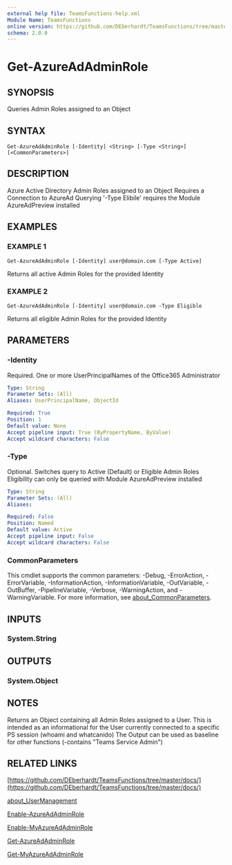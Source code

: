 ```yaml
---
external help file: TeamsFunctions-help.xml
Module Name: TeamsFunctions
online version: https://github.com/DEberhardt/TeamsFunctions/tree/master/docs/
schema: 2.0.0
---
```


# Get-AzureAdAdminRole

## SYNOPSIS
Queries Admin Roles assigned to an Object

## SYNTAX

```
Get-AzureAdAdminRole [-Identity] <String> [-Type <String>] [<CommonParameters>]
```

## DESCRIPTION
Azure Active Directory Admin Roles assigned to an Object
Requires a Connection to AzureAd
  Querying '-Type Elibile' requires the Module AzureAdPreview installed

## EXAMPLES

### EXAMPLE 1
```
Get-AzureAdAdminRole [-Identity] user@domain.com [-Type Active]
```

Returns all active Admin Roles for the provided Identity

### EXAMPLE 2
```
Get-AzureAdAdminRole [-Identity] user@domain.com -Type Eligible
```

Returns all eligible Admin Roles for the provided Identity

## PARAMETERS

### -Identity
Required.
One or more UserPrincipalNames of the Office365 Administrator

```yaml
Type: String
Parameter Sets: (All)
Aliases: UserPrincipalName, ObjectId

Required: True
Position: 1
Default value: None
Accept pipeline input: True (ByPropertyName, ByValue)
Accept wildcard characters: False
```

### -Type
Optional.
Switches query to Active (Default) or Eligible Admin Roles
  Eligibility can only be queried with Module AzureAdPreview installed

```yaml
Type: String
Parameter Sets: (All)
Aliases:

Required: False
Position: Named
Default value: Active
Accept pipeline input: False
Accept wildcard characters: False
```

### CommonParameters
This cmdlet supports the common parameters: -Debug, -ErrorAction, -ErrorVariable, -InformationAction, -InformationVariable, -OutVariable, -OutBuffer, -PipelineVariable, -Verbose, -WarningAction, and -WarningVariable. For more information, see [about_CommonParameters](http://go.microsoft.com/fwlink/?LinkID=113216).

## INPUTS

### System.String
## OUTPUTS

### System.Object
## NOTES
Returns an Object containing all Admin Roles assigned to a User.
This is intended as an informational for the User currently connected to a specific PS session (whoami and whatcanido)
The Output can be used as baseline for other functions (-contains "Teams Service Admin")

## RELATED LINKS

[https://github.com/DEberhardt/TeamsFunctions/tree/master/docs/](https://github.com/DEberhardt/TeamsFunctions/tree/master/docs/)

[about_UserManagement]()

[Enable-AzureAdAdminRole]()

[Enable-MyAzureAdAdminRole]()

[Get-AzureAdAdminRole]()

[Get-MyAzureAdAdminRole]()


